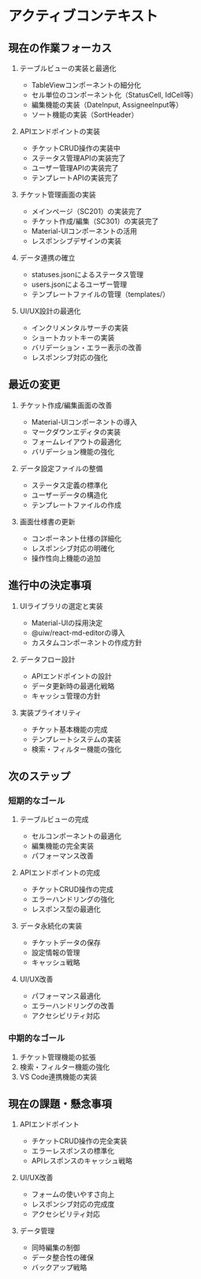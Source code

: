 # アクティブコンテキスト

## 現在の作業フォーカス

1. テーブルビューの実装と最適化
   - TableViewコンポーネントの細分化
   - セル単位のコンポーネント化（StatusCell, IdCell等）
   - 編集機能の実装（DateInput, AssigneeInput等）
   - ソート機能の実装（SortHeader）

2. APIエンドポイントの実装
   - チケットCRUD操作の実装中
   - ステータス管理APIの実装完了
   - ユーザー管理APIの実装完了
   - テンプレートAPIの実装完了

2. チケット管理画面の実装
   - メインページ（SC201）の実装完了
   - チケット作成/編集（SC301）の実装完了
   - Material-UIコンポーネントの活用
   - レスポンシブデザインの実装

3. データ連携の確立
   - statuses.jsonによるステータス管理
   - users.jsonによるユーザー管理
   - テンプレートファイルの管理（templates/）

3. UI/UX設計の最適化
   - インクリメンタルサーチの実装
   - ショートカットキーの実装
   - バリデーション・エラー表示の改善
   - レスポンシブ対応の強化

## 最近の変更

1. チケット作成/編集画面の改善
   - Material-UIコンポーネントの導入
   - マークダウンエディタの実装
   - フォームレイアウトの最適化
   - バリデーション機能の強化

2. データ設定ファイルの整備
   - ステータス定義の標準化
   - ユーザーデータの構造化
   - テンプレートファイルの作成

3. 画面仕様書の更新
   - コンポーネント仕様の詳細化
   - レスポンシブ対応の明確化
   - 操作性向上機能の追加

## 進行中の決定事項

1. UIライブラリの選定と実装
   - Material-UIの採用決定
   - @uiw/react-md-editorの導入
   - カスタムコンポーネントの作成方針

2. データフロー設計
   - APIエンドポイントの設計
   - データ更新時の最適化戦略
   - キャッシュ管理の方針

3. 実装プライオリティ
   - チケット基本機能の完成
   - テンプレートシステムの実装
   - 検索・フィルター機能の強化

## 次のステップ

### 短期的なゴール
1. テーブルビューの完成
   - セルコンポーネントの最適化
   - 編集機能の完全実装
   - パフォーマンス改善
   
2. APIエンドポイントの完成
   - チケットCRUD操作の完成
   - エラーハンドリングの強化
   - レスポンス型の最適化

2. データ永続化の実装
   - チケットデータの保存
   - 設定情報の管理
   - キャッシュ戦略

3. UI/UX改善
   - パフォーマンス最適化
   - エラーハンドリングの改善
   - アクセシビリティ対応

### 中期的なゴール
1. チケット管理機能の拡張
2. 検索・フィルター機能の強化
3. VS Code連携機能の実装

## 現在の課題・懸念事項

1. APIエンドポイント
   - チケットCRUD操作の完全実装
   - エラーレスポンスの標準化
   - APIレスポンスのキャッシュ戦略

2. UI/UX改善
   - フォームの使いやすさ向上
   - レスポンシブ対応の完成度
   - アクセシビリティ対応

3. データ管理
   - 同時編集の制御
   - データ整合性の確保
   - バックアップ戦略
